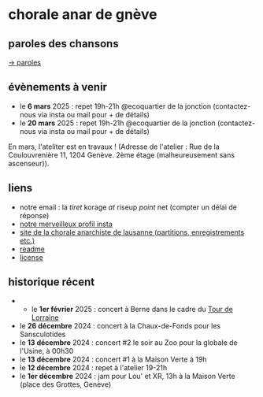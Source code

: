 # chorale anar de gnève
    
## paroles des chansons

[→ paroles](./paroles.md)

## évènements à venir 

- le __6 mars__ 2025 : repet 19h-21h @ecoquartier de la jonction (contactez-nous via insta ou mail pour + de détails)
- le __20 mars__ 2025 : repet 19h-21h @ecoquartier de la jonction (contactez-nous via insta ou mail pour + de détails)

En mars, l'ateliter est en travaux !
(Adresse de l'atelier : Rue de la Coulouvrenière 11, 1204 Genève. 2ème étage (malheureusement sans ascenseur)).

## liens
- notre email : la *tiret* korage *at* riseup *point* net (compter un délai de réponse)
- [notre merveilleux profil insta](https://www.instagram.com/lachoraleanardegneve)
- [site de la chorale anarchiste de lausanne (partitions, enregistrements etc.)](https://lachorale.ch)
- [readme](./README.md)
- [license](./LICENSE)

## historique récent
- - le __1er février__ 2025 : concert à Berne dans le cadre du [Tour de Lorraine](https://www.tourdelorraine.ch)
- le __26 décembre__ 2024 : concert à la Chaux-de-Fonds pour les Sansculotides
- le __13 décembre__ 2024 : concert #2 le soir au Zoo pour la globale de l'Usine, à 00h30 
- le __13 décembre__ 2024 : concert #1 à la Maison Verte à 19h 
- le __12 décembre__ 2024 : repet à l'atelier 19-21h 
- le __1er décembre__ 2024 : jam pour Lou' et XR, 13h à la Maison Verte (place des Grottes, Genève)

